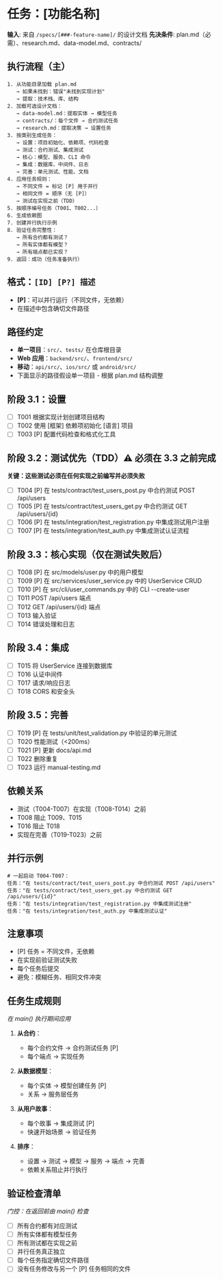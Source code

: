 # 任务：[功能名称]

**输入**: 来自 `/specs/[###-feature-name]/` 的设计文档
**先决条件**: plan.md（必需）、research.md、data-model.md、contracts/

## 执行流程（主）
```
1. 从功能目录加载 plan.md
   → 如果未找到：错误"未找到实现计划"
   → 提取：技术栈、库、结构
2. 加载可选设计文档：
   → data-model.md：提取实体 → 模型任务
   → contracts/：每个文件 → 合约测试任务
   → research.md：提取决策 → 设置任务
3. 按类别生成任务：
   → 设置：项目初始化、依赖项、代码检查
   → 测试：合约测试、集成测试
   → 核心：模型、服务、CLI 命令
   → 集成：数据库、中间件、日志
   → 完善：单元测试、性能、文档
4. 应用任务规则：
   → 不同文件 = 标记 [P] 用于并行
   → 相同文件 = 顺序（无 [P]）
   → 测试在实现之前（TDD）
5. 按顺序编号任务（T001、T002...）
6. 生成依赖图
7. 创建并行执行示例
8. 验证任务完整性：
   → 所有合约都有测试？
   → 所有实体都有模型？
   → 所有端点都已实现？
9. 返回：成功（任务准备执行）
```

## 格式：`[ID] [P?] 描述`
- **[P]**：可以并行运行（不同文件，无依赖）
- 在描述中包含确切文件路径

## 路径约定
- **单一项目**：`src/`、`tests/` 在仓库根目录
- **Web 应用**：`backend/src/`、`frontend/src/`
- **移动**：`api/src/`、`ios/src/` 或 `android/src/`
- 下面显示的路径假设单一项目 - 根据 plan.md 结构调整

## 阶段 3.1：设置
- [ ] T001 根据实现计划创建项目结构
- [ ] T002 使用 [框架] 依赖项初始化 [语言] 项目
- [ ] T003 [P] 配置代码检查和格式化工具

## 阶段 3.2：测试优先（TDD）⚠️ 必须在 3.3 之前完成
**关键：这些测试必须在任何实现之前编写并必须失败**
- [ ] T004 [P] 在 tests/contract/test_users_post.py 中合约测试 POST /api/users
- [ ] T005 [P] 在 tests/contract/test_users_get.py 中合约测试 GET /api/users/{id}
- [ ] T006 [P] 在 tests/integration/test_registration.py 中集成测试用户注册
- [ ] T007 [P] 在 tests/integration/test_auth.py 中集成测试认证流程

## 阶段 3.3：核心实现（仅在测试失败后）
- [ ] T008 [P] 在 src/models/user.py 中的用户模型
- [ ] T009 [P] 在 src/services/user_service.py 中的 UserService CRUD
- [ ] T010 [P] 在 src/cli/user_commands.py 中的 CLI --create-user
- [ ] T011 POST /api/users 端点
- [ ] T012 GET /api/users/{id} 端点
- [ ] T013 输入验证
- [ ] T014 错误处理和日志

## 阶段 3.4：集成
- [ ] T015 将 UserService 连接到数据库
- [ ] T016 认证中间件
- [ ] T017 请求/响应日志
- [ ] T018 CORS 和安全头

## 阶段 3.5：完善
- [ ] T019 [P] 在 tests/unit/test_validation.py 中验证的单元测试
- [ ] T020 性能测试（<200ms）
- [ ] T021 [P] 更新 docs/api.md
- [ ] T022 删除重复
- [ ] T023 运行 manual-testing.md

## 依赖关系
- 测试（T004-T007）在实现（T008-T014）之前
- T008 阻止 T009、T015
- T016 阻止 T018
- 实现在完善（T019-T023）之前

## 并行示例
```
# 一起启动 T004-T007：
任务："在 tests/contract/test_users_post.py 中合约测试 POST /api/users"
任务："在 tests/contract/test_users_get.py 中合约测试 GET /api/users/{id}"
任务："在 tests/integration/test_registration.py 中集成测试注册"
任务："在 tests/integration/test_auth.py 中集成测试认证"
```

## 注意事项
- [P] 任务 = 不同文件，无依赖
- 在实现前验证测试失败
- 每个任务后提交
- 避免：模糊任务、相同文件冲突

## 任务生成规则
*在 main() 执行期间应用*

1. **从合约**：
   - 每个合约文件 → 合约测试任务 [P]
   - 每个端点 → 实现任务
   
2. **从数据模型**：
   - 每个实体 → 模型创建任务 [P]
   - 关系 → 服务层任务
   
3. **从用户故事**：
   - 每个故事 → 集成测试 [P]
   - 快速开始场景 → 验证任务

4. **排序**：
   - 设置 → 测试 → 模型 → 服务 → 端点 → 完善
   - 依赖关系阻止并行执行

## 验证检查清单
*门控：在返回前由 main() 检查*

- [ ] 所有合约都有对应测试
- [ ] 所有实体都有模型任务
- [ ] 所有测试都在实现之前
- [ ] 并行任务真正独立
- [ ] 每个任务指定确切文件路径
- [ ] 没有任务修改与另一个 [P] 任务相同的文件
